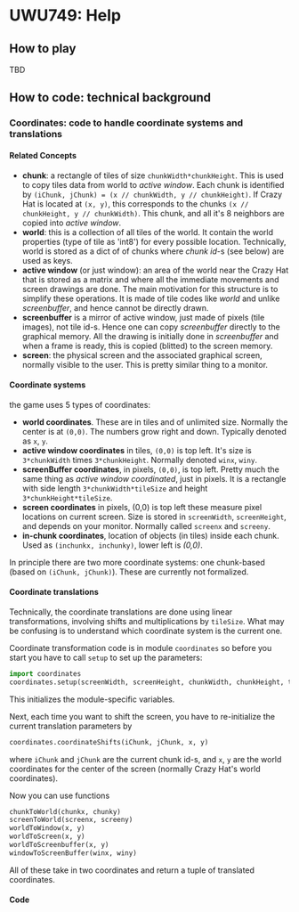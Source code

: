 # UWU749: Help

## How to play

TBD

## How to code: technical background

### Coordinates: code to handle coordinate systems and translations

#### Related Concepts

* **chunk**: a rectangle of tiles of size `chunkWidth*chunkHeight`.  This is used to copy
   tiles data from world to _active window_.
   Each chunk is identified by
   `(iChunk, jChunk) = (x // chunkWidth, y // chunkHeight)`.
   If Crazy Hat is located at `(x, y)`, this corresponds to the chunks
   `(x // chunkHeight, y // chunkWidth)`.
   This chunk, and all it's 8 neighbors are copied into _active window_.
* **world**: this is a collection of all tiles of the world.  It
   contain the world properties (type of tile as 'int8') for every possible location.
   Technically, world is stored as a dict of of chunks where _chunk
   id_-s (see below) are used as keys.
 * **active window** (or just window):  an area of the world near the Crazy Hat that is 
   stored as a matrix and where all the immediate movements and
   screen drawings are done.  The main motivation for this structure
   is to simplify these operations.  It is made of tile codes like
   _world_ and unlike _screenbuffer_,
   and hence cannot be directly drawn.
 * **screenbuffer** is a mirror of active window, just made of pixels
   (tile images), not tile id-s.
   Hence one can copy _screenbuffer_ directly to the graphical memory.
   All the drawing is initially done in _screenbuffer_ and when a frame
   is ready, this is copied
   (blitted) to the screen memory.
 * **screen**: the physical screen and the associated graphical screen,
   normally visible to the user.
   This is pretty similar thing to a monitor.
 
#### Coordinate systems
 
the game uses 5 types of coordinates:
* **world coordinates**.  These are in tiles and of unlimited size.
  Normally the center is at `(0,0)`.  The numbers grow right and
  down.  Typically denoted as `x`, `y`.
* **active window coordinates** in tiles, `(0,0)` is top left.  It's
  size is `3*chunkWidth` times `3*chunkHeight`.  Normally denoted `winx`, `winy`.
* **screenBuffer coordinates**, in pixels, `(0,0)`, is top left.
  Pretty much the same thing as _active window coordinated_, just in
  pixels.  It is a rectangle with side length `3*chunkWidth*tileSize`
  and height `3*chunkHeight*tileSize`.
* **screen coordinates** in pixels, (0,0) is top left
   these measure pixel locations on current screen.  Size is stored in
   `screenWidth`, `screenHeight`, and depends on your monitor.
   Normally called `screenx` and `screeny`.
* **in-chunk coordinates**, location of objects (in tiles) inside each
  chunk.  Used as `(inchunkx, inchunky)`, lower left is _(0,0)_. 

In principle there are two more coordinate systems: one chunk-based
(based on `(iChunk, jChunk)`).  These are
currently not formalized.

#### Coordinate translations

Technically, the coordinate translations are done using linear
transformations, involving shifts and multiplications by `tileSize`.
What may be confusing is to understand which coordinate system is the
current one.

Coordinate transformation code is in module `coordinates` so 
before you start you have to call `setup` to set up the
parameters:

```python
import coordinates
coordinates.setup(screenWidth, screenHeight, chunkWidth, chunkHeight, tileSize)
```
This initializes the module-specific variables.

Next, each time you want to shift the screen, you have to
re-initialize the current translation parameters by

```python
coordinates.coordinateShifts(iChunk, jChunk, x, y)
```
where `iChunk` and `jChunk` are the current chunk id-s, and `x`, `y`
are the world coordinates for the center of the screen (normally Crazy
Hat's world coordinates).

Now you can use functions
```python
chunkToWorld(chunkx, chunky)
screenToWorld(screenx, screeny)
worldToWindow(x, y)
worldToScreen(x, y)
worldToScreenbuffer(x, y)
windowToScreenBuffer(winx, winy)
```
All of these take in two coordinates and return a tuple of translated
coordinates. 


#### Code
